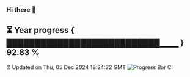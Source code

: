### Hi there 👋
⏳ Year progress { ███████████████████████████▁▁▁ } 92.83 %
---
⏰ Updated on Thu, 05 Dec 2024 18:24:32 GMT
![Progress Bar CI](https://github.com/liununu/liununu/workflows/Progress%20Bar%20CI/badge.svg)

